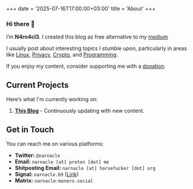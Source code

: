 +++
date = '2025-07-16T17:00:00+03:00'
title = 'About'
+++

### Hi there 👋
I’m **N4rn4cl3**. I created this blog as free alternative to my [medium](https://narnacle.medium.com)

I usually post about interesting topics I stumble upon, particularly in areas like [Linux](../../tags/linux), [Privacy](../../tags/privacy), [Crypto](../../tags/crypto), and [Programming](../../tags/programming).

If you enjoy my content, consider supporting me with a [donation](../../donate).

## Current Projects

Here’s what I'm currently working on:

1. **[This Blog](.)** - Continuously updating with new content.

## Get in Touch

You can reach me on various platforms:

- **Twitter:** `@narnacle`
- **Email:** `narnacle [at] proton [dot] me`
- **Shitposting Email:** `narnacle [at] horsefucker [dot] org`
- **Signal:** `narnacle.69` ([Link](https://signal.me/#eu/yLATcXczmtO-VimtMwpkJQKJSeyNppqP_H-742eUxPL1TLezxCxMSqZJR2QD4lqY))
- **Matrix:** `narnacle:monero.social`